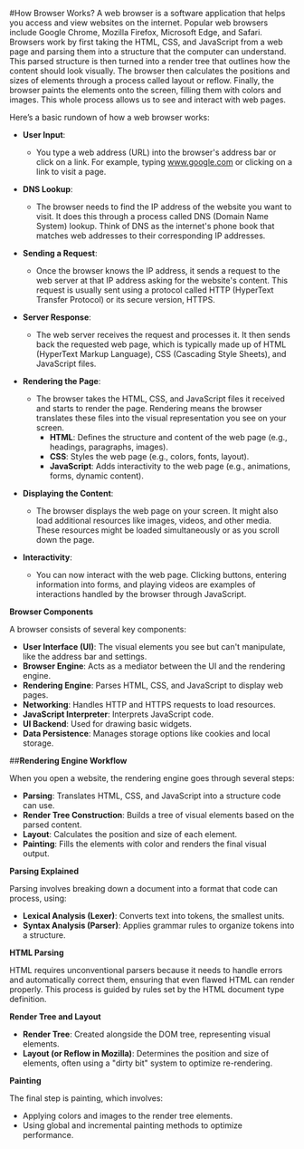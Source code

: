 #How Browser Works?
A web browser is a software application that helps you access and view websites on the internet. Popular web browsers include Google Chrome, Mozilla Firefox, Microsoft Edge, and Safari. Browsers work by first taking the HTML, CSS, and JavaScript from a web page and parsing them into a structure that the computer can understand. This parsed structure is then turned into a render tree that outlines how the content should look visually. The browser then calculates the positions and sizes of elements through a process called layout or reflow. Finally, the browser paints the elements onto the screen, filling them with colors and images. This whole process allows us to see and interact with web pages.

Here’s a basic rundown of how a web browser works:

- **User Input**:
  - You type a web address (URL) into the browser's address bar or click on a link. For example, typing www.google.com or clicking on a link to visit a page.

- **DNS Lookup**:
  - The browser needs to find the IP address of the website you want to visit. It does this through a process called DNS (Domain Name System) lookup. Think of DNS as the internet's phone book that matches web addresses to their corresponding IP addresses.

- **Sending a Request**:
  - Once the browser knows the IP address, it sends a request to the web server at that IP address asking for the website's content. This request is usually sent using a protocol called HTTP (HyperText Transfer Protocol) or its secure version, HTTPS.

- **Server Response**:
  - The web server receives the request and processes it. It then sends back the requested web page, which is typically made up of HTML (HyperText Markup Language), CSS (Cascading Style Sheets), and JavaScript files.

- **Rendering the Page**:
  - The browser takes the HTML, CSS, and JavaScript files it received and starts to render the page. Rendering means the browser translates these files into the visual representation you see on your screen.
    - **HTML**: Defines the structure and content of the web page (e.g., headings, paragraphs, images).
    - **CSS**: Styles the web page (e.g., colors, fonts, layout).
    - **JavaScript**: Adds interactivity to the web page (e.g., animations, forms, dynamic content).

- **Displaying the Content**:
  - The browser displays the web page on your screen. It might also load additional resources like images, videos, and other media. These resources might be loaded simultaneously or as you scroll down the page.

- **Interactivity**:
  - You can now interact with the web page. Clicking buttons, entering information into forms, and playing videos are examples of interactions handled by the browser through JavaScript.

**Browser Components**

A browser consists of several key components:

- **User Interface (UI)**: The visual elements you see but can't manipulate, like the address bar and settings.
- **Browser Engine**: Acts as a mediator between the UI and the rendering engine.
- **Rendering Engine**: Parses HTML, CSS, and JavaScript to display web pages.
- **Networking**: Handles HTTP and HTTPS requests to load resources.
- **JavaScript Interpreter**: Interprets JavaScript code.
- **UI Backend**: Used for drawing basic widgets.
- **Data Persistence**: Manages storage options like cookies and local storage.

##**Rendering Engine Workflow**

When you open a website, the rendering engine goes through several steps:

- **Parsing**: Translates HTML, CSS, and JavaScript into a structure code can use.
- **Render Tree Construction**: Builds a tree of visual elements based on the parsed content.
- **Layout**: Calculates the position and size of each element.
- **Painting**: Fills the elements with color and renders the final visual output.

**Parsing Explained**

Parsing involves breaking down a document into a format that code can process, using:

- **Lexical Analysis (Lexer)**: Converts text into tokens, the smallest units.
- **Syntax Analysis (Parser)**: Applies grammar rules to organize tokens into a structure.

**HTML Parsing**

HTML requires unconventional parsers because it needs to handle errors and automatically correct them, ensuring that even flawed HTML can render properly. This process is guided by rules set by the HTML document type definition.

**Render Tree and Layout**

- **Render Tree**: Created alongside the DOM tree, representing visual elements.
- **Layout (or Reflow in Mozilla)**: Determines the position and size of elements, often using a "dirty bit" system to optimize re-rendering.

**Painting**

The final step is painting, which involves:

- Applying colors and images to the render tree elements.
- Using global and incremental painting methods to optimize performance.
